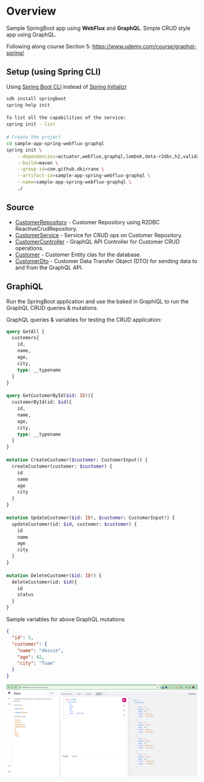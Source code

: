# Overview

Sample SpringBoot app using **WebFlux** and **GraphQL**.
Simple CRUD style app using GraphQL.

Following along course Section 5: https://www.udemy.com/course/graphql-spring/

## Setup (using Spring CLI)

Using [Spring Boot CLI](https://docs.spring.io/spring-boot/cli/index.html) instead of [Spring Initializr](https://start.spring.io/)

```bash
sdk install springboot
spring help init

To list all the capabilities of the service:
spring init --list

# Create the project
cd sample-app-spring-webflux-graphql
spring init \
    --dependencies=actuator,webflux,graphql,lombok,data-r2dbc,h2,validation,devtools \
    --build=maven \
    --group-id=com.github.dkirrane \
    --artifact-id=sample-app-spring-webflux-graphql \
    --name=sample-app-spring-webflux-graphql \
    ./
```

## Source
- [CustomerRepository](src/main/java/com/github/dkirrane/sample/repository/CustomerRepository.java) - Customer Repository using R2DBC ReactiveCrudRepository.
- [CustomerService](src/main/java/com/github/dkirrane/sample/service/CustomerService.java) - Service for CRUD ops on Customer Repository.
- [CustomerController](src/main/java/com/github/dkirrane/sample/controller/CustomerController.java) - GraphQL API Controller for Customer CRUD operations.
- [Customer](src/main/java/com/github/dkirrane/sample/entity/Customer.java) - Customer Entity clas for the database.
- [CustomerDto](src/main/java/com/github/dkirrane/sample/dto/CustomerDto.java) - Customer Data Transfer Object (DTO) for sending data to and from the GraphQL API.

## GraphiQL
Run the SpringBoot application and use the baked in GraphiQL to run the GraphQL CRUD queries & mutations.

GraphQL queries & variables for testing the CRUD application: 
```graphql
query GetAll {
  customers{
    id,
    name,
    age,
    city,
    type: __typename
  }
}

query GetCustomerById($id: ID!){
  customerById(id: $id){
    id,
    name,
    age,
    city,
    type: __typename
  }
}
  
mutation CreateCustomer($customer: CustomerInput!) {
  createCustomer(customer: $customer) {
    id
    name
    age
    city  
  }
}

mutation UpdateCustomer($id: ID!, $customer: CustomerInput!) {
  updateCustomer(id: $id, customer: $customer) {
    id
    name
    age
    city  
  }
}

mutation DeleteCustomer($id: ID!) {
  deleteCustomer(id: $id){
    id
    status
  }
}
```
Sample variables for above GraphQL mutations
```json
{
  "id": 5,
  "customer": {
    "name": "dessie",
    "age": 42,
    "city": "Tuam"
  }
}
```

![graphiql](images/graphiql.png)
